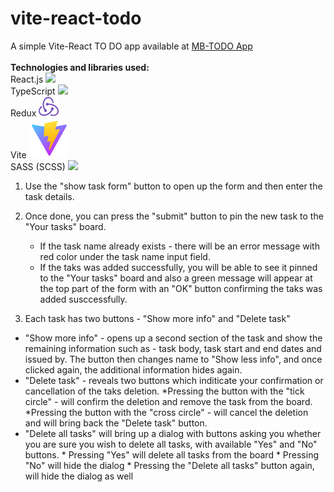 # vite-react-todo
A simple Vite-React TO DO app
available at <a href="https://mb-todo.vercel.app" rel="nofollow" target=_blank>MB-TODO App</a>
</br>
</br>
**Technologies and libraries used:**
</br>
React.js <img src="https://raw.githubusercontent.com/SpooRe91/icons-and-graphs/main/icons-and-graphics-main/icomoon/programming/PNG/react.png?raw=true">
</br>
TypeScript <img src="https://raw.githubusercontent.com/SpooRe91/icons-and-graphs/main/icons-and-graphics-main/icomoon/programming/PNG/typescript.png?raw=true">
</br>
Redux <img src="https://github.com/SpooRe91/icons-and-graphics/blob/main/icons-and-graphics-main/icomoon/programming/SVG/redux%2Boriginal-1324760569678085188.png?raw=true">
</br>
Vite <img src="https://github.com/SpooRe91/icons-and-graphics/blob/main/icons-and-graphics-main/icomoon/programming/SVG/vite-svgrepo-com.svg?raw=true">
</br>
SASS (SCSS) <img src="https://raw.githubusercontent.com/SpooRe91/icons-and-graphs/main/icons-and-graphics-main/icomoon/programming/PNG/sass.png?raw=true"> 
</br>
1. Use the "show task form" button to open up the form and then enter the task details.
2. Once done, you can press the "submit" button  to pin the new task to the "Your tasks" board.
    - If the task name already exists - there will be an error message with red color under the task name input field.
    - If the taks was added successfully, you will be able to see it pinned to the "Your tasks" board and also a green message will appear at the top part of the form with an "OK" button confirming the taks was added susccessfully.

3. Each task has two buttons - "Show more info" and "Delete task"
  - "Show more info" - opens up a second section of the task and show the remaining information such as - task body, task start and end dates and issued by. The button then changes name to "Show less info", and once clicked again, the additional information hides again.
  - "Delete task" - reveals two buttons which inditicate your confirmation or cancellation of the taks deletion. 
    *Pressing the button with the "tick circle" - will confirm the deletion and remove the task from the board.
    *Pressing the button with the "cross circle" - will cancel the deletion and will bring back the "Delete task" button.
  - "Delete all tasks" will bring up a dialog with buttons asking you whether you are sure you wish to delete all tasks, with available "Yes" and "No" buttons.
        * Pressing "Yes" will delete all tasks from the board
        * Pressing "No" will hide the dialog
        * Pressing the "Delete all tasks" button again, will hide the dialog as well
  
